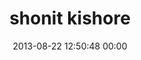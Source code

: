 ---
title: "shonit kishore"
date: 2013-08-22 12:50:48 00:00
permalink: /shoneet
twitter: ""
likes: [380,1383]
id: 2061
gravatar: "http://www.gravatar.com/avatar/c6b0db3ab0ccf0f3ef0e3e52b43777a9"
---